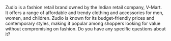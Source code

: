 Zudio is a fashion retail brand owned by the Indian retail company, V-Mart. It offers a range of affordable and trendy clothing and accessories for men, women, and children. Zudio is known for its budget-friendly prices and contemporary styles, making it popular among shoppers looking for value without compromising on fashion. Do you have any specific questions about it?
